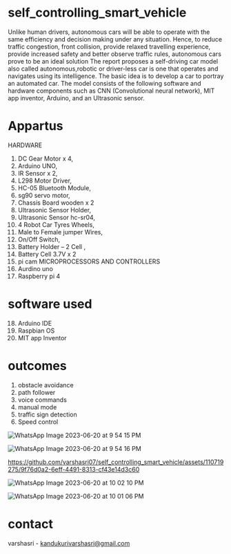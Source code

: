 # self_controlling_smart_vehicle
Unlike human drivers, autonomous cars will be able to operate with the same efficiency and decision making under any situation. Hence, to reduce traffic congestion, front 
collision, provide relaxed travelling experience, provide increased safety and better observe traffic rules, autonomous cars prove to be an ideal solution The report 
proposes a self-driving car model also called autonomous,robotic or driver-less car is one that operates and navigates using its intelligence. The basic idea is to 
develop a car to portray an automated car. The model consists of the following software and hardware components such as CNN (Convolutional neural network), MIT app
inventor, Arduino, and an Ultrasonic sensor.
# Appartus
HARDWARE
1. DC Gear Motor x 4,
2. Arduino UNO,
3. IR Sensor x 2,
4. L298 Motor Driver,
5. HC-05 Bluetooth Module,
6. sg90 servo motor,
7. Chassis Board wooden x 2
8. Ultrasonic Sensor Holder,
9. Ultrasonic Sensor hc-sr04,
10. 4 Robot Car Tyres Wheels,
11. Male to Female jumper Wires,
12. On/Off Switch,
13. Battery Holder – 2 Cell ,
14. Battery Cell 3.7V x 2
15. pi cam
MICROPROCESSORS AND CONTROLLERS
16. Aurdino uno
17. Raspberry pi 4
# software used
18. Arduino IDE
19. Raspbian OS
20. MIT app Inventor
# outcomes
1. obstacle avoidance
2. path follower
3. voice commands
4. manual mode
5. traffic sign detection
6. Speed control
   
![WhatsApp Image 2023-06-20 at 9 54 15 PM](https://github.com/varshasri07/self_controlling_smart_vehicle/assets/110719275/156c853c-4c7e-41c3-8e30-42a78317b11f)

![WhatsApp Image 2023-06-20 at 9 54 16 PM](https://github.com/varshasri07/self_controlling_smart_vehicle/assets/110719275/663fec5a-9dec-4e5d-a169-c92471427721)

https://github.com/varshasri07/self_controlling_smart_vehicle/assets/110719275/9f76d0a2-6eff-4491-8313-cf43e14d3c60

![WhatsApp Image 2023-06-20 at 10 02 10 PM](https://github.com/varshasri07/self_controlling_smart_vehicle/assets/110719275/fc781220-f43f-4f36-b484-d8a7839c627f)

![WhatsApp Image 2023-06-20 at 10 01 06 PM](https://github.com/varshasri07/self_controlling_smart_vehicle/assets/110719275/d42bfc6e-60cf-4890-af8b-61f38374cd57)

# contact
varshasri - kandukurivarshasri@gmail.com
